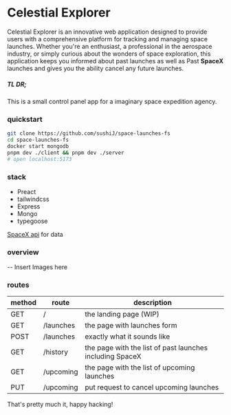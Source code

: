 # Celestial Explorer

Celestial Explorer is an innovative web application designed to provide users with a comprehensive platform for tracking and managing space launches. 
Whether you're an enthusiast, a professional in the aerospace industry, or simply curious about the wonders of space exploration, 
this application keeps you informed about past launches as well as Past **SpaceX** launches and gives you the ability cancel any future launches.

##### TL DR;
This is a small control panel app for a imaginary space expedition agency.

### quickstart

```sh
git clone https://github.com/sushiJ/space-launches-fs
cd space-launches-fs
docker start mongodb
pnpm dev ./client && pnpm dev ./server
# open localhost:5173
```

### stack

- Preact
- tailwindcss
- Express
- Mongo
- typegoose

[SpaceX api](https://api.spacexdata.com/v4/launches/query) for data 

### overview
-- Insert Images here

### routes

| method | route  | description                                                    |
| --- | --- | --- |
| GET    | /            | the landing page  (WIP)                                  |
| GET    | /launches    | the page with launches form                              |
| POST   | /launches    | exactly what it sounds like                              |
| GET    | /history     | the page with the list of past launches including SpaceX |
| GET    | /upcoming    | the page with the list of upcoming launches              |
| PUT    | /upcoming    | put request to cancel upcoming launches                  |


That's pretty much it, happy hacking!
